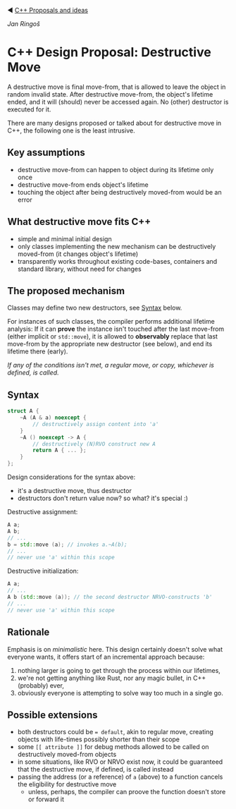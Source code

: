 ﻿:arrow_backward: [C++ Proposals and ideas](README.md)

*Jan Ringoš*
# C++ Design Proposal: Destructive Move

A destructive move is final move-from, that is allowed to leave the object in random invalid state.
After destructive move-from, the object's lifetime ended, and it will (should) never be accessed again.
No (other) destructor is executed for it.

There are many designs proposed or talked about for destructive move in C++, the following one is the least intrusive.

## Key assumptions

* destructive move-from can happen to object during its lifetime only once
* destructive move-from ends object's lifetime
* touching the object after being destructively moved-from would be an error

## What destructive move fits C++

* simple and minimal initial design
* only classes implementing the new mechanism can be destructively moved-from (it changes object's lifetime)
* transparently works throughout existing code-bases, containers and standard library, without need for changes

## The proposed mechanism

Classes may define two new destructors, see [Syntax](#Syntax) below.

For instances of such classes, the compiler performs additional lifetime analysis:
If it can **prove** the instance isn't touched after the last move-from (either implicit or `std::move`),
it is allowed to **observably** replace that last move-from by the appropriate new destructor (see below),
and end its lifetime there (early).

*If any of the conditions isn't met, a regular move, or copy, whichever is defined, is called.*

## Syntax

```cpp
struct A {
    ~A (A & a) noexcept {
        // destructively assign content into 'a'
    }
    ~A () noexcept -> A {
        // destructively (N)RVO construct new A
        return A { ... };
    }
};
```

Design considerations for the syntax above:

* it's a destructive move, thus destructor
* destructors don't return value now? so what? it's special :)

Destructive assignment:

```cpp
A a;
A b;
// ...
b = std::move (a); // invokes a.~A(b);
// ...
// never use 'a' within this scope
```

Destructive initialization:

```cpp
A a;
// ...
A b (std::move (a)); // the second destructor NRVO-constructs 'b'
// ...
// never use 'a' within this scope
```

## Rationale

Emphasis is on *minimalistic* here. This design certainly doesn't solve what everyone wants, it offers start of an incremental approach because:
1. nothing larger is going to get through the process within our lifetimes,
2. we're not getting anything like Rust, nor any magic bullet, in C++ (probably) ever,
3. obviously everyone is attempting to solve way too much in a single go.

## Possible extensions
* both destructors could be `= default`, akin to regular move, creating objects with life-times possibly shorter than their scope
* some `[[ attribute ]]` for debug methods allowed to be called on destructively moved-from objects
* in some situations, like RVO or NRVO exist now, it could be guaranteed that the destructive move, if defined, is called instead
* passing the address (or a reference) of `a` (above) to a function cancels the eligibility for destructive move
   * unless, perhaps, the compiler can proove the function doesn't store or forward it
